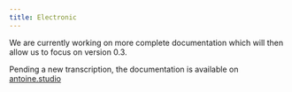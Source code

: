 ```yaml
---
title: Electronic
---
```


We are currently working on more complete documentation which will then allow us to focus on version 0.3.

Pending a new transcription, the documentation is available on [antoine.studio](https://antoine.studio/incubator-v0-2.html)
